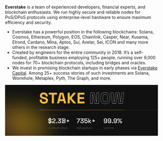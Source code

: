 **Everstake** is a team of experienced developers, financial experts, and blockchain enthusiasts. We run highly secure and reliable nodes for PoS/DPoS protocols using enterprise-level hardware to ensure maximum efficiency and security.  
- Everstake has a powerful position in the following blockchains: Solana, Cosmos, Ethereum, Polygon, EOS, Chainlink, Casper, Near, Kusama, Elrond, Cardano, Mina, Aptos, Sui, Axelar, Sei, ICON and many more others in the research stage. 
- Created by engineers for the entire community in 2018. It’s a self-funded, profitable business employing 125+ people, running over 9,000 nodes for 70+ blockchain protocols, including bridges and oracles.
- We invest in promising blockchain startups in early phases via [Everstake Capital](https://everstake.capital). Among 25+ success stories of such investments are Solana, Wormhole, Metaplex, Pyth, The Graph, and more.

![image](img/everstake-overview.png)
